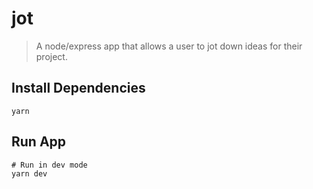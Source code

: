 # jot

> A node/express app that allows a user to jot down ideas for their project.


## Install Dependencies

```
yarn
```

## Run App

```
# Run in dev mode
yarn dev